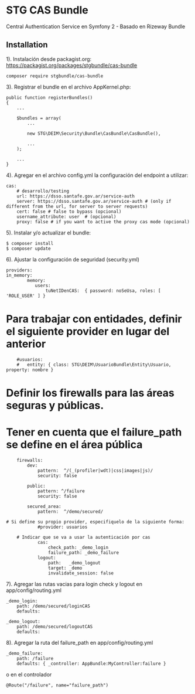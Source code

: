 STG CAS Bundle
==================
Central Authentication Service en Symfony 2 - Basado en Rizeway Bundle


Installation
---------------

1). Instalación desde packagist.org: https://packagist.org/packages/stgbundle/cas-bundle

    composer require stgbundle/cas-bundle

3). Registrar el bundle en el archivo AppKernel.php:

    public function registerBundles()
    {
        ...

        $bundles = array(
            ...

            new STG\DEIM\Security\Bundle\CasBundle\CasBundle(),

            ...
        );

        ...
    }


4). Agregar en el archivo config.yml la configuración del endpoint a utilizar:

    cas:
        # desarrollo/testing
        url: https://dsso.santafe.gov.ar/service-auth
        server: https://dsso.santafe.gov.ar/service-auth # (only if different from the url, for server to server requests)
        cert: false # false to bypass (opcional)
        username_attribute: user  # (opcional)
        proxy: false # if you want to active the proxy cas mode (opcional)


5). Instalar y/o actualizar el bundle:

    $ composer install
    $ composer update


6). Ajustar la configuración de seguridad (security.yml)

    providers:
	in_memory:
            memory:
               users:
                   tuNetIDenCAS:  { password: noSeUsa, roles: [ 'ROLE_USER' ] }

# Para trabajar con entidades, definir el siguiente provider en lugar del anterior
        #usuarios:
        #   entity: { class: STG\DEIM\UsuarioBundle\Entity\Usuario, property: nombre }


# Definir los firewalls para las áreas seguras y públicas. 
# Tener en cuenta que el failure_path se define en el área pública

        firewalls:
            dev:
                pattern:  ^/(_(profiler|wdt)|css|images|js)/
                security: false

            public:
                pattern: ^/failure
                security: false

            secured_area:
                pattern:  ^/demo/secured/

	# Si define su propio provider, especifiquelo de la siguiente forma:
                #provider: usuarios

        # Indicar que se va a usar la autenticación por cas
                cas:
                    check_path: _demo_login
                    failure_path: _demo_failure
                logout:
                    path:   _demo_logout
                    target: _demo
                    invalidate_session: false

7). Agregar las rutas vacias para login check y logout en app/config/routing.yml
   
    _demo_login:
        path: /demo/secured/loginCAS 
        defaults:

    _demo_logout:
        path: /demo/secured/logoutCAS
        defaults: 
    
8). Agregar la ruta del failure_path en app/config/routing.yml

    _demo_failure:
        path: /failure
        defaults: { _controller: AppBundle:MyController:failure }
        

o en el controlador

    @Route("/failure", name="failure_path")
